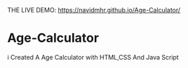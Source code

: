 
THE LIVE DEMO: https://navidmhr.github.io/Age-Calculator/

# Age-Calculator
i Created A Age Calculator with HTML,CSS And Java Script
